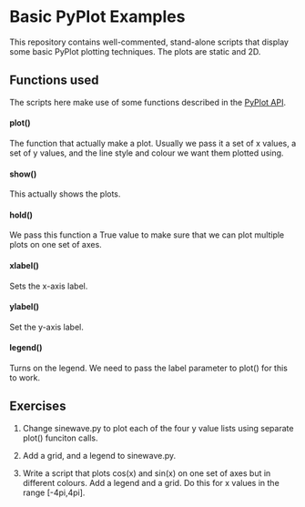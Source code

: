 # Basic PyPlot Examples
This repository contains well-commented, stand-alone scripts that display some basic PyPlot plotting techniques. The plots are static and 2D.

## Functions used
The scripts here make use of some functions described in the [PyPlot API](http://matplotlib.org/api/pyplot_api.html).

#### plot()
The function that actually make a plot.
Usually we pass it a set of x values, a set of y values, and the line style and colour we want them plotted using.

#### show()
This actually shows the plots.

#### hold()
We pass this function a True value to make sure that we can plot multiple plots on one set of axes.

#### xlabel()
Sets the x-axis label.

#### ylabel()
Set the y-axis label.

#### legend()
Turns on the legend.
We need to pass the label parameter to plot() for this to work.

## Exercises

1. Change sinewave.py to plot each of the four y value lists using separate plot() funciton calls.

2. Add a grid, and a legend to sinewave.py.

3. Write a script that plots cos(x) and sin(x) on one set of axes but in different colours. Add a legend and a grid. Do this for x values in the range [-4pi,4pi].